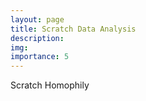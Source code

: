 ```yaml
---
layout: page
title: Scratch Data Analysis
description:
img: 
importance: 5
---
```


Scratch Homophily 

